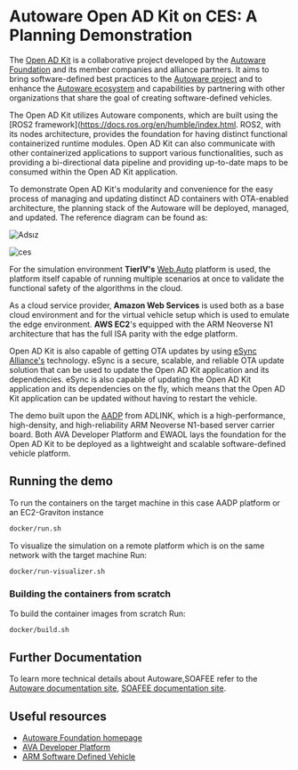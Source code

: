 # Autoware Open AD Kit on CES: A Planning Demonstration

The [Open AD Kit](https://autoware.org/open-ad-kit/) is a collaborative project developed by the [Autoware Foundation](https://www.autoware.org/) and its member companies and alliance partners. It aims to bring software-defined best practices to the [Autoware project](https://autowarefoundation.github.io/autoware-documentation/main/) and to enhance the [Autoware ecosystem](https://autoware.org/about/members/) and capabilities by partnering with other organizations that share the goal of creating software-defined vehicles.

The Open AD Kit utilizes Autoware components, which are built using the [ROS2 framework](https://docs.ros.org/en/humble/index.html. ROS2, with its nodes architecture, provides the foundation for having distinct functional containerized runtime modules. Open AD Kit can also communicate with other containerized applications to support various functionalities, such as providing a bi-directional data pipeline and providing up-to-date maps to be consumed within the Open AD Kit application.

To demonstrate Open AD Kit's modularity and convenience for the easy process of managing and updating distinct AD containers with OTA-enabled architecture, the planning stack of the Autoware will be deployed, managed, and updated. The reference diagram can be found as:

![Adsız](https://github.com/leo-drive/ces_autoware/assets/21222428/ebf46992-67a7-41f0-9abf-c17c9fe21c7b)

![ces](https://github.com/leo-drive/ces_autoware/assets/21222428/311452ed-6abb-4953-a8b6-fb5b1bb65d2b)

For the simulation environment **TierIV's** [Web.Auto](https://web.auto/) platform is used, the platform itself capable of running multiple scenarios at once to validate the functional safety of the algorithms in the cloud.

As a cloud service provider, **Amazon Web Services** is used both as a base cloud environment and for the virtual vehicle setup which is used to emulate the edge environment. **AWS EC2**'s equipped with the ARM Neoverse N1 architecture that has the full ISA parity with the edge platform.

Open AD Kit is also capable of getting OTA updates by using [eSync Alliance's](https://www.esyncalliance.org/) technology. eSync is a secure, scalable, and reliable OTA update solution that can be used to update the Open AD Kit application and its dependencies. eSync is also capable of updating the Open AD Kit application and its dependencies on the fly, which means that the Open AD Kit application can be updated without having to restart the vehicle.

 The demo built upon the [AADP](https://www.adlinktech.com/Products/Computer_on_Modules/COM-HPC-Server-Carrier-and-Starter-Kit/AVA_Developer_Platform) from ADLINK, which is a high-performance, high-density, and high-reliability ARM Neoverse N1-based server carrier board. Both AVA Developer Platform and EWAOL lays the foundation for the Open AD Kit to be deployed as a lightweight and scalable software-defined vehicle platform.

## Running the demo

To run the containers on the target machine in this case AADP platform or an EC2-Graviton instance

```bash
docker/run.sh
```

To visualize the simulation on a remote platform which is on the same network with the target machine Run:

```bash
docker/run-visualizer.sh
```

### Building the containers from scratch

To build the container images from scratch Run:

```bash
docker/build.sh
```

## Further Documentation

To learn more technical details about Autoware,SOAFEE refer to the [Autoware documentation site](https://autowarefoundation.github.io/autoware-documentation/main/), [SOAFEE documentation site](https://gitlab.com/soafee/blueprints).

## Useful resources
- [Autoware Foundation homepage](https://www.autoware.org/)
- [AVA Developer Platform](https://www.adlinktech.com/Products/Computer_on_Modules/COM-HPC-Server-Carrier-and-Starter-Kit/AVA_Developer_Platform)
- [ARM Software Defined Vehicle](https://www.arm.com/blogs/blueprint/software-defined-vehicle)
